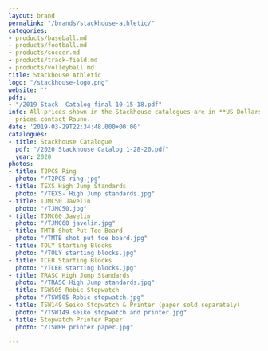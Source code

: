 ```yaml
---
layout: brand
permalink: "/brands/stackhouse-athletic/"
categories:
- products/baseball.md
- products/football.md
- products/soccer.md
- products/track-field.md
- products/volleyball.md
title: Stackhouse Athletic
logo: "/stackhouse-logo.png"
website: ''
pdfs:
- "/2019 Stack  Catalog final 10-15-18.pdf"
info: All prices shown in the Stackhouse catalogues are in **US Dollars**. For accurate
  prices contact Rauno.
date: '2019-03-29T22:34:48.000+00:00'
catalogues:
- title: Stackhouse Catalogue
  pdf: "/2020 Stackhouse Catalog 1-28-20.pdf"
  year: 2020
photos:
- title: T2PCS Ring
  photo: "/T2PCS ring.jpg"
- title: TEXS High Jump Standards
  photo: "/TEXS- High Jump standards.jpg"
- title: TJMC50 Javelin
  photo: "/TJMC50.jpg"
- title: TJMC60 Javelin
  photo: "/TJMC60 javelin.jpg"
- title: TMTB Shot Put Toe Board
  photo: "/TMTB shot put toe board.jpg"
- title: TOLY Starting Blocks
  photo: "/TOLY starting blocks.jpg"
- title: TCEB Starting Blocks
  photo: "/TCEB starting blocks.jpg"
- title: TRASC High Jump Standards
  photo: "/TRASC High Jump standards.jpg"
- title: TSW505 Robic Stopwatch
  photo: "/TSW505 Robic stopwatch.jpg"
- title: TSW149 Seiko Stopwatch & Printer (paper sold separately)
  photo: "/TSW149 seiko stopwatch and printer.jpg"
- title: Stopwatch Printer Paper
  photo: "/TSWPR printer paper.jpg"

---
```

